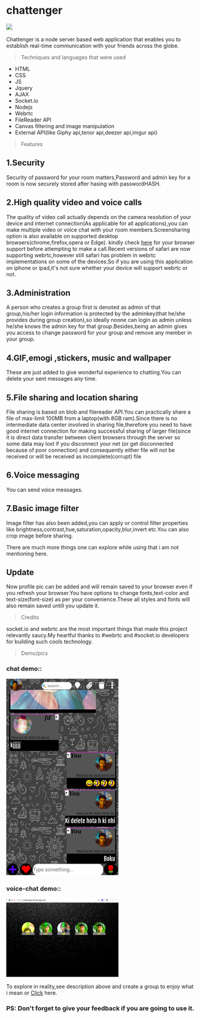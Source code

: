 # chattenger
<img src="https://kkleap.github.io/assets/chattenger_icon.webp">

Chattenger is a node server based web application that enables you to establish real-time communication with your friends across the globe.

> Techniques and languages that were used

- HTML
- CSS
- JS
- Jquery
- AJAX
- Socket.io
- Nodejs
- Webrtc
- FileReader API
- Canvas filtering and image manipulation
- External API(like Giphy api,tenor api,deezer api,imgur api)


> Features


## 1.Security

Security of password for your room matters,Password and admin key for a room is now securely stored after hasing with passwordHASH.

## 2.High quality video and voice calls

The quality of video call actually depends on the camera resolution of your device and internet connection(As applicable for all applications),you can make multiple video or voice chat with your room members.Screensharing option is also available on supported desktop browsers(chrome,firefox,opera or Edge).
kindly check <a href="https://caniuse.com/#search=webrtc">here</a> for your browser support before attempting to make a call.Recent versions of safari are now supporting webrtc,however still safari has problem in webrtc implementations on some of the devices.So if you are using this application on iphone or ipad,it's not sure whether your device will support webrtc or not.

## 3.Administration

A person who creates a group first is denoted as admin of that group,his/her login information is protected by the adminkey(that he/she provides during group creation),so ideally noone can login as admin unless he/she knows the admin key for that group.Besides,being an admin gives you access to change password for your group and remove any member in your group.

## 4.GIF,emogi ,stickers, music and wallpaper

These are just added to give wonderful experience to chatting.You can delete your sent messages any time.

## 5.File sharing and location sharing

File sharing is based on blob and filereader API.You can practically share a file of max-limit 100MB from a laptop(with 8GB ram).Since there is no intermediate data center involved in sharing file,therefore you need to have good internet connection for making successful sharing of larger file(since it is direct data transfer between client browsers through the server so some data may lost if you disconnect your net (or get disconnected because of poor connection) and consequently either file will not be received or will be received as incomplete(corrupt) file

## 6.Voice messaging

You can send voice messages.

## 7.Basic image filter

Image filter has also been added,you can apply or control filter properties like brightness,contrast,hue,saturation,opacity,blur,invert etc.You can also crop image before sharing.

There are much more things one can explore while using that i am not mentioning here.

## Update

Now profile pic can be added and will remain saved to your browser even if you refresh your browser.You have options to change fonts,text-color and text-size(font-size) as per your convenience.These all styles and fonts will also remain saved untill you update it.


> Credits


socket.io and webrtc are the most important things that made this project relevantly saucy.My heartful thanks to #webrtc and #socket.io developers for building such cools technology.


> Demo/pics


### chat demo::

<img src="demo/chat_demo.png" style="width:300px">

### voice-chat demo::

<img src="demo/voice_demo.png" style="width:300px">

To explore in reality,see description above and create a group to enjoy what i mean or <a href='https://chattenger.herokuapp.com'>Click</a> here.
### PS: Don't forget to give your feedback if you are going to use it.
